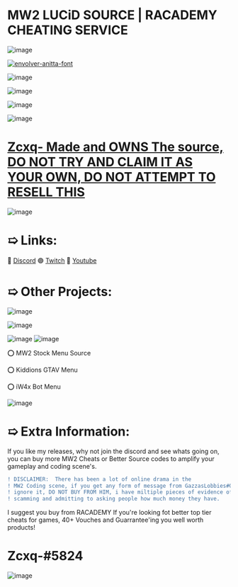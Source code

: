 # MW2 LUCiD SOURCE  |  RACADEMY CHEATING SERVICE

![image](https://user-images.githubusercontent.com/100650037/180653459-6161ef44-76f5-4f74-aa5c-f8dd38d281c3.png)

<a href="https://www.mediafire.com/file/vx2whrsvx8xaw7h/Lucid_source.rar/file"><img src="https://fontmeme.com/permalink/220724/6b2a07924d6bf9a1841cbfe147496c84.png" alt="envolver-anitta-font" border="0"></a>

![image](https://user-images.githubusercontent.com/100650037/180653445-222512fd-dbae-4709-a9d8-2a1d9f03599d.png)

![image](https://user-images.githubusercontent.com/100650037/180653504-09e85b0b-2cf8-4118-ba9f-298257cd137c.png)

![image](https://user-images.githubusercontent.com/100650037/180653459-6161ef44-76f5-4f74-aa5c-f8dd38d281c3.png)

![image](https://user-images.githubusercontent.com/100650037/180653527-293b9640-dc66-4ec8-beb2-217d0e61d06d.png)

# [Zcxq- Made and OWNS The source, DO NOT TRY AND CLAIM IT AS YOUR OWN, DO NOT ATTEMPT TO RESELL THIS](https://www.discord.gg/8SEnBvebVt)
![image](https://user-images.githubusercontent.com/100650037/180653459-6161ef44-76f5-4f74-aa5c-f8dd38d281c3.png)

# ➯ Links:
🔵 [Discord](https://discord.gg/8SEnBvebVt)
🟣 [Twitch](https://twitch.tv/Hairokashi)
🔴 [Youtube](https://www.youtube.com/channel/UCJQjE6QFR4LjORS3K6bwb0Q)


# ➯ Other Projects:
![image](https://user-images.githubusercontent.com/100650037/180653713-53a5106d-40e0-43f5-8e07-ef12ff9b043e.png)

![image](https://user-images.githubusercontent.com/100650037/180653679-91b41122-8a08-4077-aaaa-bd5117a525ef.png)

![image](https://user-images.githubusercontent.com/100650037/180653720-08f639a7-0f8f-4a5e-b8c7-5c0921c15801.png)
![image](https://user-images.githubusercontent.com/100650037/180653740-da43d2f6-f7e4-4bdf-ab6f-b7dfbd3f4963.png)

⭕ MW2 Stock Menu Source

⭕ Kiddions GTAV Menu

⭕ iW4x Bot Menu

![image](https://user-images.githubusercontent.com/100650037/180653588-03479ba9-ec63-4627-94d9-aeab338f6241.png)


# ➯ Extra Information:

If you like my releases, why not join the discord and see whats going on, you can buy more MW2 Cheats or Better Source codes to amplify your gameplay and coding scene's.

```diff
! DISCLAIMER:  There has been a lot of online drama in the 
! MW2 Coding scene, if you get any form of message from GazzasLobbies#0848, 
! ignore it, DO NOT BUY FROM HIM, i have miltiple pieces of evidence of him 
! scamming and admitting to asking people how much money they have.
```

I suggest you buy from RACADEMY If you're looking fot better top tier cheats for games, 40+ Vouches and Guarrantee'ing you well worth products!

# Zcxq-#5824

![image](https://cdn.discordapp.com/attachments/953401561646784573/990323286942576660/standard_20.gif)


